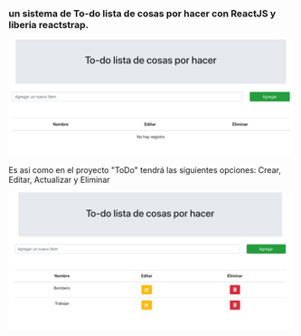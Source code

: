 ### un sistema de To-do lista de cosas por hacer con ReactJS y liberia reactstrap. 

<img src="src/assets/img/myProject01.png">

Es asi como en el proyecto "ToDo" tendrá las siguientes opciones:
Crear, Editar, Actualizar y Eliminar

<img src="src/assets/img/myProject02.png">